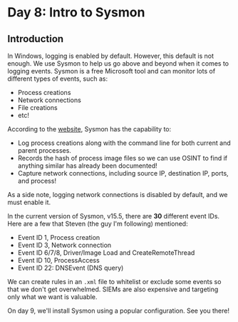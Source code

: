 # Day 8: Intro to Sysmon
## Introduction
In Windows, logging is enabled by default. However, this default is not enough. We use Sysmon to help us go above and beyond when it comes to logging events. Sysmon is a free Microsoft tool and can monitor lots of different types of events, such as:

- Process creations
- Network connections
- File creations
- etc!

According to the [website](https://learn.microsoft.com/en-us/sysinternals/downloads/sysmon), Sysmon has the capability to:

- Log process creations along with the command line for both current and parent processes.
- Records the hash of process image files so we can use OSINT to find if anything similar has already been documented!
- Capture network connections, including source IP, destination IP, ports, and process!

As a side note, logging network connections is disabled by default, and we must enable it.

In the current version of Sysmon, v15.5, there are **30** different event IDs. Here are a few that Steven (the guy I'm following) mentioned:

- Event ID 1, Process creation
- Event ID 3, Network connection
- Event ID 6/7/8, Driver/Image Load and CreateRemoteThread
- Event ID 10, ProcessAccess
- Event ID 22: DNSEvent (DNS query)

We can create rules in an `.xml` file to whitelist or exclude some events so that we don't get overwhelmed. SIEMs are also expensive and targeting only what we want is valuable.

On day 9, we'll install Sysmon using a popular configuration. See you there!

